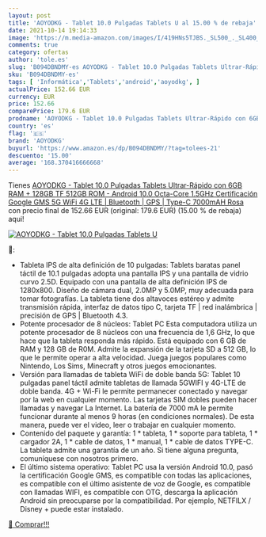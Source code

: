```yaml
---
layout: post
title: 'AOYODKG - Tablet 10.0 Pulgadas Tablets U al 15.00 % de rebaja'
date: 2021-10-14 19:14:33
image: 'https://m.media-amazon.com/images/I/419HNs5TJBS._SL500_._SL400_.jpg'
comments: true
category: ofertas
author: 'tole.es'
slug: 'B094DBNDMY-es AOYODKG - Tablet 10.0 Pulgadas Tablets Ultrar-Rápido con...'
sku: 'B094DBNDMY-es'
tags: [ 'Informática','Tablets','android','aoyodkg', ]
actualPrice: 152.66 EUR
currency: EUR
price: 152.66
comparePrice: 179.6 EUR
prodname: 'AOYODKG - Tablet 10.0 Pulgadas Tablets Ultrar-Rápido con 6GB RAM + 128GB  TF 512GB  ROM - Android 10.0 Octa-Core 1.5GHz  Certificación Google GMS 5G WiFi 4G LTE | Bluetooth | GPS | Type-C  7000mAH  Rosa '
country: 'es'
flag: '🇪🇸'
brand: 'AOYODKG'
buyurl: 'https://www.amazon.es/dp/B094DBNDMY/?tag=tolees-21'
descuento: '15.00'
average: '168.370416666668'
---
```


Tienes [AOYODKG - Tablet 10.0 Pulgadas Tablets Ultrar-Rápido con 6GB RAM + 128GB  TF 512GB  ROM - Android 10.0 Octa-Core 1.5GHz  Certificación Google GMS 5G WiFi 4G LTE | Bluetooth | GPS | Type-C  7000mAH  Rosa ](https://www.amazon.es/dp/B094DBNDMY/?tag=tolees-21) con precio final de  152.66 EUR (original: 179.6 EUR) (15.00 %  de rebaja) aqui!

[![AOYODKG - Tablet 10.0 Pulgadas Tablets U](https://m.media-amazon.com/images/I/419HNs5TJBS._SL500_._SL400_.jpg)](https://www.amazon.es/dp/B094DBNDMY/?tag=tolees-21)

🔎:

- Tableta IPS de alta definición de 10 pulgadas: Tablets baratas panel táctil de 10.1 pulgadas adopta una pantalla IPS y una pantalla de vidrio curvo 2.5D. Equipado con una pantalla de alta definición IPS de 1280x800. Diseño de cámara dual, 2.0MP y 5.0MP, muy adecuada para tomar fotografías. La tableta tiene dos altavoces estéreo y admite transmisión rápida, interfaz de datos tipo C, tarjeta TF | red inalámbrica | precisión de GPS | Bluetooth 4.3.
- Potente procesador de 8 núcleos: Tablet PC Esta computadora utiliza un potente procesador de 8 núcleos con una frecuencia de 1,6 GHz, lo que hace que la tableta responda más rápido. Está equipado con 6 GB de RAM y 128 GB de R0M. Admite la expansión de la tarjeta SD a 512 GB, lo que le permite operar a alta velocidad. Juega juegos populares como Nintendo, Los Sims, Minecraft y otros juegos emocionantes.
- Versión para llamadas de tableta WiFi de doble banda 5G: Tablet 10 pulgadas panel táctil admite tabletas de llamada 5GWIFI y 4G-LTE de doble banda. 4G + Wi-Fi le permite permanecer conectado y navegar por la web en cualquier momento. Las tarjetas SIM dobles pueden hacer llamadas y navegar La Internet. La batería de 7000 mA le permite funcionar durante al menos 9 horas (en condiciones normales). De esta manera, puede ver el video, leer o trabajar en cualquier momento.
- Contenido del paquete y garantía: 1 * tableta, 1 * soporte para tableta, 1 * cargador 2A, 1 * cable de datos, 1 * manual, 1 * cable de datos TYPE-C. La tableta admite una garantía de un año. Si tiene alguna pregunta, comuníquese con nosotros primero.
- El último sistema operativo: Tablet PC usa la versión Android 10.0, pasó la certificación Google GMS, es compatible con todas las aplicaciones, es compatible con el último asistente de voz de Google, es compatible con llamadas WIFI, es compatible con OTG, descarga la aplicación Android sin preocuparse por la compatibilidad. Por ejemplo, NETFILX / Disney + puede estar instalado.

[🛒 Comprar!!!](https://www.amazon.es/dp/B094DBNDMY/?tag=tolees-21)
